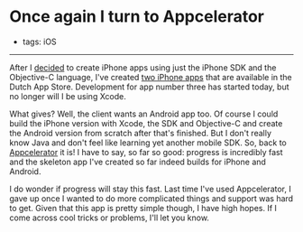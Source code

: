 # Once again I turn to Appcelerator
- tags: iOS

---

After I [decided](/articles/2010/04/21/getting-started-iphone-app-development/) to create iPhone apps using just the iPhone SDK and the Objective-C language, I've created [two iPhone apps](http://itunes.apple.com/nl/artist/goldmund-wyldebeast-wunderliebe/id380925906) that are available in the Dutch App Store. Development for app number three has started today, but no longer will I be using Xcode.

What gives? Well, the client wants an Android app too. Of course I could build the iPhone version with Xcode, the SDK and Objective-C and create the Android version from scratch after that's finished. But I don't really know Java and don't feel like learning yet another mobile SDK. So, back to [Appcelerator](http://www.appcelerator.com/) it is! I have to say, so far so good: progress is incredibly fast and the skeleton app I've created so far indeed builds for iPhone and Android.

I do wonder if progress will stay this fast. Last time I've used Appcelerator, I gave up once I wanted to do more complicated things and support was hard to get. Given that this app is pretty simple though, I have high hopes. If I come across cool tricks or problems, I'll let you know.
